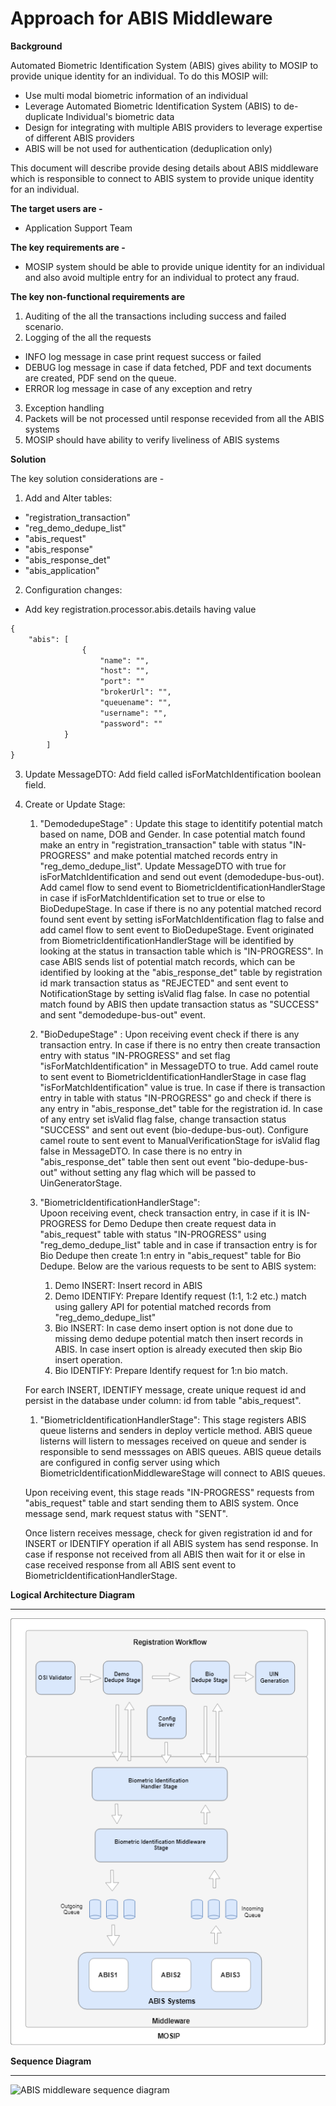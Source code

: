 # Approach for ABIS Middleware 


**Background**

Automated Biometric Identification System (ABIS) gives ability to MOSIP to provide unique identity for an individual. To do this MOSIP will:
- Use multi modal biometric information of an individual
- Leverage Automated Biometric Identification System (ABIS) to de-duplicate Individual's biometric data
- Design for integrating with multiple ABIS providers to leverage expertise of different ABIS providers
- ABIS will be not used for authentication (deduplication only)

This document will describe provide desing details about ABIS middleware which is responsible to connect to ABIS system to provide unique identity for an individual. 

**The target users are -**

- Application Support Team

**The key requirements are -**
-	MOSIP system should be able to provide unique identity for an individual and also avoid multiple entry for an individual to protect any fraud.

**The key non-functional requirements are**
1.	Auditing of the all the transactions including success and failed scenario.
2.	Logging of the all the requests
- 	INFO log message in case print request success or failed
- 	DEBUG log message in case if data fetched, PDF and text documents are created, PDF send on the queue.
- 	ERROR log message in case of any exception and retry
3.	Exception handling
4. Packets will be not processed until response recevided from all the ABIS systems
5. MOSIP should have ability to verify liveliness of ABIS systems



**Solution**

The key solution considerations are -
1.	Add and Alter tables:
- 	"registration_transaction"
-	"reg_demo_dedupe_list"
- 	"abis_request"
- 	"abis_response"
- 	"abis_response_det"
-	"abis_application"

2.	Configuration changes:
- 	Add key registration.processor.abis.details having value 
```html
{
	"abis": [
				{
					"name": "", 
					"host": "",
					"port": ""
					"brokerUrl": "",
					"queuename": "",
					"username": "",
					"password": ""
			}
		]
}
```
3.	Update MessageDTO: Add field called isForMatchIdentification boolean field.

4.	Create or Update Stage:
	1. "DemodedupeStage" : 
	Update this stage to identitify potential match based on name, DOB and Gender. In case potential match found make an entry in "registration_transaction" table with status "IN-PROGRESS" and make potential matched records entry in "reg_demo_dedupe_list". Update MessageDTO with true for isForMatchIdentification and send out event (demodedupe-bus-out). Add camel flow to send event to BiometricIdentificationHandlerStage in case if isForMatchIdentification set to true or else to BioDedupeStage.
	In case if there is no any potential matched record found sent event by setting isForMatchIdentification flag to false and add camel flow to sent event to BioDedupeStage.
	Event originated from BiometricIdentificationHandlerStage will be identified by looking at the status in transaction table which is "IN-PROGRESS". In case ABIS sends list of potential match records, which can be identified by looking at the "abis_response_det" table by registration id mark transaction status as "REJECTED" and sent event to NotificationStage by setting isValid flag false. In case no potential match found by ABIS then update transaction status as "SUCCESS" and sent "demodedupe-bus-out" event.

	1. "BioDedupeStage" : Upon receiving event check if there is any transaction entry. In case if there is no entry then create transaction entry with status "IN-PROGRESS" and set flag "isForMatchIdentification" in MessageDTO to true. Add camel route to sent event to BiometricIdentificationHandlerStage in case flag "isForMatchIdentification" value is true.
	In case if there is transaction entry in table with status "IN-PROGRESS" go and check if there is any entry in "abis_response_det" table for the registration id. In case of any entry set isValid flag false, change transaction status "SUCCESS" and sent out event (bio-dedupe-bus-out). Configure camel route to sent event to ManualVerificationStage for isValid flag false in MessageDTO. In case there is no entry in "abis_response_det" table then sent out event "bio-dedupe-bus-out" without setting any flag which will be passed to UinGeneratorStage.

	1. "BiometricIdentificationHandlerStage":  
	Upoon receiving event, check transaction entry, in case if it is IN-PROGRESS for Demo Dedupe then create request data in "abis_request" table with status "IN-PROGRESS" using "reg_demo_dedupe_list" table and in case if transaction entry is for Bio Dedupe then create 1:n entry in "abis_request" table for Bio Dedupe. Below are the various requests to be sent to ABIS system:
		1. Demo INSERT: Insert record in ABIS
		1. Demo IDENTIFY: Prepare Identify request (1:1, 1:2 etc.) match using gallery API for potential matched records from "reg_demo_dedupe_list"
		1. Bio INSERT: In case demo insert option is not done due to missing demo dedupe potential match then insert records in ABIS. In case insert option is already executed then skip Bio insert operation.
		1. Bio IDENTIFY: Prepare Identify request for 1:n bio match.

	For earch INSERT, IDENTIFY message, create unique request id and persist in the database under column: id from table "abis_request".

	1. "BiometricIdentificationHandlerStage": 
	This stage registers ABIS queue listerns and senders in deploy verticle method. ABIS queue listerns will listern to messages received on queue and sender is responsible to send messsages on ABIS queues. ABIS queue details are configured in config server using which BiometricIdentificationMiddlewareStage will connect to ABIS queues.

	Upon receiving event, this stage reads "IN-PROGRESS" requests from "abis_request" table and start sending them to ABIS system.
	Once message send, mark request status with "SENT".

	Once listern receives message, check for given registration id and for INSERT or IDENTIFY operation if all ABIS system has send response.
	In case if response not received from all ABIS then wait for it or else in case received response from all ABIS sent event to BiometricIdentificationHandlerStage.




**Logical Architecture Diagram**

------------

![abis middleware logical diagram](_images/reproc_abis_middleware_logical_arch_diagram.png)



**Sequence Diagram**

------------



![ABIS middleware sequence diagram](_images/abis_middleware_seq_diagram.png)

